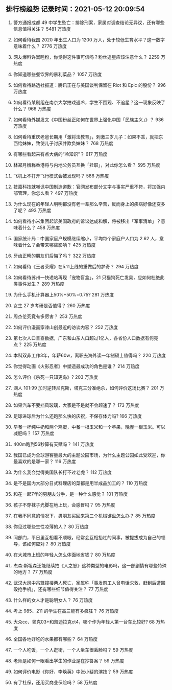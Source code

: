 
## 排行榜趋势 记录时间：2021-05-12 20:09:54
  
  1. 警方通报成都 49 中学生坠亡：排除刑案，家属对调查结论无异议，还有哪些信息值得关注？ 5481 万热度
    
  2. 如何看待我国 2020 年出生人口为 1200 万人，处于较低生育水平？这一数字意味着什么？ 2776 万热度
    
  3. 网友爆料许嵩睡粉，你觉得这件事可信吗？粉丝追星应该注意什么？ 2259 万热度
    
  4. 你知道哪些餐饮界的暴利菜品？ 1057 万热度
    
  5. 如何看待路透社报道：腾讯正在与美国谈判保留在 Riot 和 Epic 的股份？ 996 万热度
    
  6. 如何看待某剧组在南京大学拍戏遇冷，学生不围观、不追星？这一现象反映了什么？ 966 万热度
    
  7. 如何看待外媒发文《中国粉丝正如何在世界上强化中国「民族主义」》？ 936 万热度
    
  8. 如何看待重庆老爸长期用「激将法教育」，刺激三岁儿子：如果不乖，就把东西给妹妹，致使儿子讨厌并欺负妹妹？ 768 万热度
    
  9. 有哪些看起来有点大病的“冷知识”？ 617 万热度
    
  10. 林郑月娥称香港将与内地公务员互换「挂职」，对此你怎么看？ 595 万热度
    
  11. 飞机上不打开飞行模式会被发现吗？ 586 万热度
    
  12. 技嘉科技就嘲讽中国制造道歉：官网发布部分文字与事实严重不符，将加强内部管理，你怎么看？ 497 万热度
    
  13. 为什么现在的年轻人明明都没有老一辈那么辛苦，反而身上的疾病好像还变多了呢？ 493 万热度
    
  14. 如何看待小米集团起诉美国政府的诉讼达成和解，将被移出「军事清单」？意味着什么？ 458 万热度
    
  15. 国家统计局：中国家庭户规模继续缩小，平均每个家庭户人口为 2.62 人，意味着什么？会带来哪些影响？ 425 万热度
    
  16. 牙齿正畸的朋友们后悔了吗？ 322 万热度
    
  17. 如何看待《王者荣耀》在5.11上线的重做后的梦奇？ 294 万热度
    
  18. 如何看待苏州一快递站再现「宠物盲盒」，21 只猫狗死亡发臭，应如何杜绝此类事件发生？ 289 万热度
    
  19. 为什么手机计算器上50%+50%=0.75? 281 万热度
    
  20. 女生 27 岁考研是否值得？ 260 万热度
    
  21. 周杰伦究竟有多厉害？ 253 万热度
    
  22. 如何评价漫画家谏山创最近的访谈内容？ 252 万热度
    
  23. 第七次人口普查数据，广东和山东人口超过1亿人，各省份人口数据有何亮点？ 225 万热度
    
  24. 本科双非工作3年，年薪60w，离职去海外读一年制硕士值得吗？ 220 万热度
    
  25. 你觉得动画《火影忍者》中塑造最成功的角色是谁？ 214 万热度
    
  26. 怎么评价《杀死一只知更鸟》? 203 万热度
    
  27. 湖人 101:99 加时逆转尼克斯，塔克三分准绝杀，如何评价这场比赛？ 201 万热度
    
  28. 如果汽车不要挡风玻璃，大家是不是就不会超速了？ 173 万热度
    
  29. 足球进球后为什么还跑那么快的庆祝，不保存体力吗? 166 万热度
    
  30. 早餐一杯纯牛奶和两个鸡蛋，中餐一根玉米和一个苹果，晚餐一根玉米。可以减肥吗？ 157 万热度
    
  31. 400m跑到56秒算有天赋吗？ 141 万热度
    
  32. 我国已成为全球游客量最大的主题公园市场，为什么主题公园如此受欢迎，你最喜欢的是哪一家？ 116 万热度
    
  33. 为什么我会觉得美国队长打不过老虎？ 112 万热度
    
  34. 是不是国内大部分日式料理店的菜都是用半成品加工的？ 110 万热度
    
  35. 和在一起7年的男朋友分手，是一种什么感觉？ 101 万热度
    
  36. 孩子不穿袜子光脚在地上玩，会感冒吗？ 95 万热度
    
  37. 在我不同意的情况下，男朋友买回来第三个机械键盘怎么办？ 85 万热度
    
  38. 你见过哪些生性凉薄的人？ 80 万热度
    
  39. 同部门，平日里互相看不顺眼，经常会互相抬杠的同事，被提拔成为自己的领导，该如何应对？ 80 万热度
    
  40. 在大城市上班的年轻人怎么体面地省钱？ 80 万热度
    
  41. 杰森·斯坦森还能继续拍《人之怒》这种类型的电影吗，这一部剧情有哪些特殊的地方？ 77 万热度
    
  42. 武汉大风中吊篮撞楼两人死亡，家属称「事发前工人曾电话求救，赶到后遭围殴抢手机」，还有哪些细节值得关注？ 77 万热度
    
  43. 什么样的女人才是聪明女人？ 76 万热度
    
  44. 考上 985、211 的学生在高三能有多疯狂？ 76 万热度
    
  45. 大众cc、领克03+和凯迪拉克ct4，哪个作为年轻人第一台车比较好? 68 万热度
    
  46. 全国各地好吃的水果都有哪些？ 64 万热度
    
  47. 一个人吃饭，一个人逛街，一个人坐车很丢脸吗？ 59 万热度
    
  48. 老师是如何一眼看出学生的作业是在抄答案？ 59 万热度
    
  49. 如何评价电影《你好，李焕英》中张小斐的演技？ 59 万热度
    
  50. 有了社保，还用买商业保险吗？ 58 万热度
    